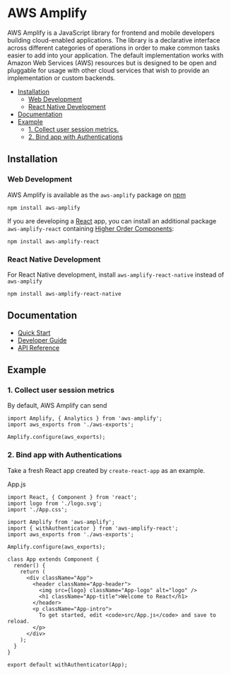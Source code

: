 # AWS Amplify

AWS Amplify is a JavaScript library for frontend and mobile developers building cloud-enabled applications. The library is a declarative interface across different categories of operations in order to make common tasks easier to add into your application. The default implementation works with Amazon Web Services (AWS) resources but is designed to be open and pluggable for usage with other cloud services that wish to provide an implementation or custom backends.

* [Installation](#installation)
  - [Web Development](#web-development)
  - [React Native Development](#react-native-development)
* [Documentation](#documentation)
* [Example](#example)
  - [1. Collect user session metrics.](#1-collect-user-session-metrics)
  - [2. Bind app with Authentications](#2-bind-app-with-authentications)

## Installation

### Web Development
AWS Amplify is available as the `aws-amplify` package on [npm](https://www.npmjs.com/)
```
npm install aws-amplify
```

If you are developing a [React](https://github.com/facebook/react/) app, you can install an additional package `aws-amplify-react` containing [Higher Order Components](https://reactjs.org/docs/higher-order-components.html):
```
npm install aws-amplify-react
```

### React Native Development

For React Native development, install `aws-amplify-react-native` instead of `aws-amplify`
```
npm install aws-amplify-react-native
```

## Documentation

* [Quick Start](media/quick_start.md)
* [Developer Guide](media/developer_guide.md)
* [API Reference](media/api_reference.md)

## Example

### 1. Collect user session metrics

By default, AWS Amplify can send

```
import Amplify, { Analytics } from 'aws-amplify';
import aws_exports from './aws-exports';

Amplify.configure(aws_exports);
```

### 2. Bind app with Authentications
Take a fresh React app created by `create-react-app` as an example.

App.js
```
import React, { Component } from 'react';
import logo from './logo.svg';
import './App.css';

import Amplify from 'aws-amplify';
import { withAuthenticator } from 'aws-amplify-react';
import aws_exports from './aws-exports';

Amplify.configure(aws_exports);

class App extends Component {
  render() {
    return (
      <div className="App">
        <header className="App-header">
          <img src={logo} className="App-logo" alt="logo" />
          <h1 className="App-title">Welcome to React</h1>
        </header>
        <p className="App-intro">
          To get started, edit <code>src/App.js</code> and save to reload.
        </p>
      </div>
    );
  }
}

export default withAuthenticator(App);
```
